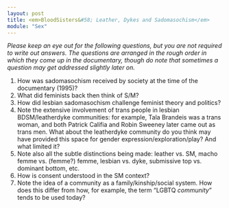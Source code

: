 ```yaml
---
layout: post
title: <em>BloodSisters&#58; Leather, Dykes and Sadomasochism</em>
module: "Sex"
---
```


*Please keep an eye out for the following questions, but you are not required to write out answers. The questions are arranged in the rough order in which they come up in the documentary, though do note that sometimes a question may get addressed slightly later on.*

1. How was sadomasochism received by society at the time of the documentary (1995)?
2. What did feminists back then think of S/M?
3. How did lesbian sadomasochism challenge feminist theory and politics?
4. Note the extensive involvement of trans people in lesbian BDSM/leatherdyke communities: for example, Tala Brandeis was a trans woman, and both Patrick Califia and Robin Sweeney later came out as trans men. What about the leatherdyke community do you think may have provided this space for gender expression/exploration/play? And what limited it?
5. Note also all the subtle distinctions being made: leather vs. SM, macho femme vs. (femme?) femme, lesbian vs. dyke, submissive top vs. dominant bottom, etc.
6. How is consent understood in the SM context?
7. Note the idea of a community as a family/kinship/social system. How does this differ from how, for example, the term “LGBTQ *community*” tends to be used today?
